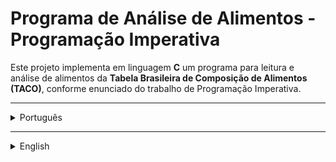 # Programa de Análise de Alimentos - Programação Imperativa

Este projeto implementa em linguagem **C** um programa para leitura e análise de alimentos da **Tabela Brasileira de Composição de Alimentos (TACO)**, conforme enunciado do trabalho de Programação Imperativa.

---

<details>
<summary>Português</summary>

## Descrição
O programa lê um arquivo `alimentos.csv` contendo **100 alimentos** selecionados da TACO e permite ao usuário consultar e ordenar os alimentos por diferentes critérios (energia, proteína, carboidrato, umidade etc.), sem modificar o vetor original.

## Estrutura do Projeto
- `alimentos.csv` → arquivo de entrada com os alimentos.
- `main.c` → código-fonte em C.
- `README.md` → este arquivo de documentação.

## Formato do CSV
O arquivo deve conter os campos:

```csv
Numero;Descricao;Umidade;Energia;Proteina;Carboidrato;Categoria
1;Arroz, integral, cru;12.7;360;7.5;77.9;1
2;Feijão, carioca, cru;12.5;330;20.1;60.5;14
...
```

- **Categoria** é representada por um número (1–15), de acordo com o **enum** no código.

## Funcionalidades
O programa apresenta o seguinte menu interativo:

1. Listar categorias de alimentos  
2. Listar alimentos de uma categoria em ordem alfabética  
3. Listar alimentos de uma categoria em ordem decrescente de energia  
4. Listar N alimentos com maior umidade  
5. Listar N alimentos com maior energia  
6. Listar N alimentos com maior proteína  
7. Listar N alimentos com maior carboidrato  
8. Listar N alimentos com maior relação energia/proteína  
9. Listar N alimentos com maior relação energia/carboidrato  
10. Encerrar o programa  

## Execução
### Compilar:
```bash
gcc main.c -o programa
```

### Executar:
```bash
./programa
```

## Requisitos atendidos
- Uso de **enum** para categorias.  
- Dados armazenados em vetor de struct.  
- Ordenação implementada manualmente (**Bubble Sort**), sem funções de biblioteca.  
- Uso de ponteiros para ordenar sem duplicar o vetor de alimentos.  

---

</details>

---

<details>
<summary>English</summary>

## Description
This project implements in **C language** a program to read and analyze foods from the **Brazilian Food Composition Table (TACO)**, following the assignment of Imperative Programming class.

## Project Structure
- `alimentos.csv` → input file with the food data.  
- `main.c` → C source code.  
- `README.md` → this documentation file.  

## CSV Format
The file must contain the following fields:

```csv
Number;Description;Moisture;Energy;Protein;Carbohydrate;Category
1;Brown rice, raw;12.7;360;7.5;77.9;1
2;Carioca beans, raw;12.5;330;20.1;60.5;14
...
```

- **Category** is represented by a number (1–15), according to the **enum** in the code.

## Features
The program provides the following interactive menu:

1. List food categories  
2. List foods from a category in alphabetical order  
3. List foods from a category in descending order of energy  
4. List N foods with highest moisture  
5. List N foods with highest energy  
6. List N foods with highest protein  
7. List N foods with highest carbohydrate  
8. List N foods with highest energy/protein ratio  
9. List N foods with highest energy/carbohydrate ratio  
10. Exit program  

## How to Run
### Compile:
```bash
gcc main.c -o program
```

### Run:
```bash
./program
```

## Requirements fulfilled
- **Enum** used for categories.  
- Data stored in struct array.  
- Sorting implemented manually (**Bubble Sort**), no library functions used.  
- Use of pointers for sorting without duplicating the food vector.  

---

</details>
